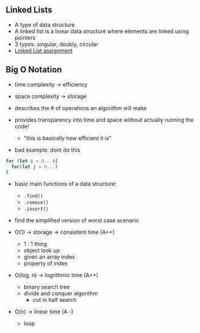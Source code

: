 ## Linked Lists
- A type of data structure
- A linked list is a linear data structure where elements are linked using pointers
- 3 types: singular, doubly, circular
- [Linked List assignment](https://github.com/jennerdulce/data-structures-and-algorithms/tree/main/javascript/code-challenges/Data-Structures/linkedList)

## Big O Notation
- time complexity -> efficiency
- space complexity -> storage
- describes the # of operations an algorithm will make
- provides transparency into time and space without actually running the code!
  - "this is basically how efficient it is"

- bad example. dont do this
```javascript
for (let i = 0...){
  for(let j = 0...)
}
```

- basic main functions of a data structure:
  - `.find()`
  - `.remove()`
  - `.insert()`
- find the simplified version of worst case scenario

- O(1) -> storage -> consistent time (A++)
  - 1 : 1 thing
  - object look up
  - given an array index
  - property of index

- O(log, n) -> logrithmic time (A++)
  - binary search tree
  - divide and conquer algorithm
    - cut in half search

- O(n) -> linear time (A -)
  - loop
